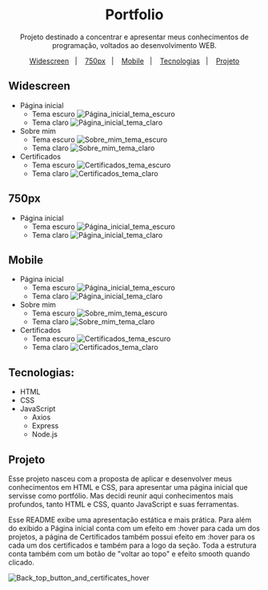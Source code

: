 <h1 align="center">Portfolio</h1>

<p align="center">Projeto destinado a concentrar e apresentar meus conhecimentos de programação, voltados ao desenvolvimento WEB.</p>

<p align="center">
  <a href="#widescreen">Widescreen</a>&nbsp;&nbsp;&nbsp;|&nbsp;&nbsp;&nbsp;
  <a href="#750px">750px</a>&nbsp;&nbsp;&nbsp;|&nbsp;&nbsp;&nbsp;
  <a href="#mobile">Mobile</a>&nbsp;&nbsp;&nbsp;|&nbsp;&nbsp;&nbsp;
  <a href="#tecnologias">Tecnologias</a>&nbsp;&nbsp;&nbsp;|&nbsp;&nbsp;&nbsp;
  <a href="#projeto">Projeto</a>
</p>

## Widescreen

- Página inicial
  - Tema escuro ![Página_inicial_tema_escuro](./assets/prints/Laptop/localhost_2023_(laptop_default).png)
  - Tema claro ![Página_inicial_tema_claro](./assets/prints/Laptop/localhost_2023_(laptop_light).png)
- Sobre mim
  - Tema escuro ![Sobre_mim_tema_escuro](./assets/prints/Laptop/localhost_2023_about(laptop_default).png)
  - Tema claro ![Sobre_mim_tema_claro](./assets/prints/Laptop/localhost_2023_about(laptop_light).png)
- Certificados
  - Tema escuro ![Certificados_tema_escuro](./assets/prints/Laptop/localhost_2023_certificates(laptop_default).png)
  - Tema claro ![Certificados_tema_claro](./assets/prints/Laptop/localhost_2023_certificates(laptop_light).png)

## 750px

- Página inicial
  - Tema escuro ![Página_inicial_tema_escuro](./assets/prints/750/localhost_2023_(750_default).png)
  - Tema claro ![Página_inicial_tema_claro](./assets/prints/750/localhost_2023_(750_light).png)

## Mobile
- Página inicial
  - Tema escuro ![Página_inicial_tema_escuro](./assets/prints/Mobile/localhost_2023_(mobile_default).png)
  - Tema claro ![Página_inicial_tema_claro](./assets/prints/Mobile/localhost_2023_(mobile_light).png)
- Sobre mim
  - Tema escuro ![Sobre_mim_tema_escuro](./assets/prints/Mobile/localhost_2023_about(mobile_default).png)
  - Tema claro ![Sobre_mim_tema_claro](./assets/prints/Mobile/localhost_2023_about(mobile_light).png)
- Certificados
  - Tema escuro ![Certificados_tema_escuro](./assets/prints/Mobile/localhost_2023_certificates(mobile_default).png)
  - Tema claro ![Certificados_tema_claro](./assets/prints/Mobile/localhost_2023_certificates(mobile_light).png)

## Tecnologias:
- HTML
- CSS
- JavaScript
    - Axios
    - Express
    - Node.js

## Projeto
Esse projeto nasceu com a proposta de aplicar e desenvolver meus conhecimentos em HTML e CSS, para apresentar uma página inicial que servisse como portfólio. Mas decidi reunir aqui conhecimentos mais profundos, tanto HTML e CSS, quanto JavaScript e suas ferramentas.

Esse README exibe uma apresentação estática e mais prática. Para além do exibido a Página inicial conta com um efeito em :hover para cada um dos projetos, a página de Certificados também possui efeito em :hover para os cada um dos certificados e também para a logo da seção. Toda a estrutura conta também com um botão de "voltar ao topo" e efeito smooth quando clicado.

![Back_top_button_and_certificates_hover](./assets/prints/Laptop/back_to_top_and_hover%2000_00_00-00_00_30.gif)